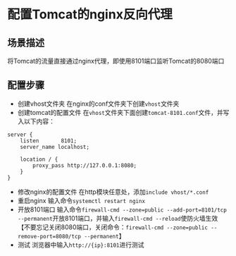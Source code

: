 # 配置Tomcat的nginx反向代理

## 场景描述
将Tomcat的流量直接通过nginx代理，即使用8101端口监听Tomcat的8080端口

## 配置步骤

- 创建vhost文件夹
在nginx的conf文件夹下创建`vhost`文件夹
- 创建tomcat的配置文件
在`vhost`文件夹下面创建`tomcat-8101.conf`文件，并写入以下内容：
```
server {
	listen       8101;
	server_name localhost;

	location / {
		proxy_pass http://127.0.0.1:8080;
	}
}
```
- 修改nginx的配置文件
在http模块任意处，添加`include vhost/*.conf`
- 重启nginx
输入命令`systemctl restart nginx`
- 开放8101端口
输入命令`firewall-cmd --zone=public --add-port=8101/tcp --permanent`开放8101端口，并输入`firewall-cmd --reload`使防火墙生效【不要忘记关闭8080端口，关闭命令：`firewall-cmd --zone=public --remove-port=8080/tcp --permanent`】
- 测试
浏览器中输入`http://{ip}:8101`进行测试
